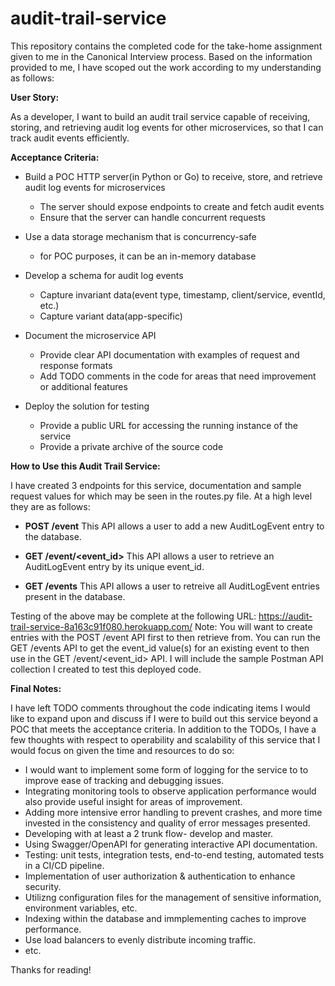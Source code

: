 # audit-trail-service
This repository contains the completed code for the take-home assignment given to me in the Canonical Interview process. Based on the information provided to me, I have scoped out the work according to my understanding as follows:

**User Story:**

As a developer, I want to build an audit trail service capable of receiving, storing, and retrieving audit log events for other microservices, so that I can track audit events efficiently.

**Acceptance Criteria:**
- Build a POC HTTP server(in Python or Go) to receive, store, and retrieve audit log events for microservices
  - The server should expose endpoints to create and fetch audit events
  - Ensure that the server can handle concurrent requests
  
- Use a data storage mechanism that is concurrency-safe
  - for POC purposes, it can be an in-memory database
    
- Develop a schema for audit log events
  - Capture invariant data(event type, timestamp, client/service, eventId, etc.)
  - Capture variant data(app-specific)
  
- Document the microservice API
  - Provide clear API documentation with examples of request and response formats
  - Add TODO comments in the code for areas that need improvement or additional features
    
- Deploy the solution for testing
  - Provide a public URL for accessing the running instance of the service
  - Provide a private archive of the source code

**How to Use this Audit Trail Service:**

I have created 3 endpoints for this service, documentation and sample request values for which may be seen in the routes.py file. At a high level they are as follows:

- **POST /event**
  This API allows a user to add a new AuditLogEvent entry to the database.

- **GET /event/<event_id>** 
  This API allows a user to retrieve an AuditLogEvent entry by its unique event_id.

- **GET /events**
  This API allows a user to retreive all AuditLogEvent entries present in the database. 

Testing of the above may be complete at the following URL: https://audit-trail-service-8a163c91f080.herokuapp.com/
Note: You will want to create entries with the POST /event API first to then retrieve from. You can run the GET /events API to get the event_id value(s) for an existing event to then use
in the GET /event/<event_id> API. 
I will include the sample Postman API collection I created to test this deployed code. 

**Final Notes:**

I have left TODO comments throughout the code indicating items I would like to expand upon and discuss if I were to build out this service beyond a POC that meets the acceptance criteria. 
In addition to the TODOs, I have a few thoughts with respect to operability and scalability of this service that I would focus on given the time and resources to do so:

- I would want to implement some form of logging for the service to to improve ease of tracking and debugging issues.
- Integrating monitoring tools to observe application performance would also provide useful insight for areas of improvement.
- Adding more intensive error handling to prevent crashes, and more time invested in the consistency and quality of error messages presented.
- Developing with at least a 2 trunk flow- develop and master.
- Using Swagger/OpenAPI for generating interactive API documentation.
- Testing: unit tests, integration tests, end-to-end testing, automated tests in a CI/CD pipeline.
- Implementation of user authorization & authentication to enhance security.
- Utilizng configuration files for the management of sensitive information, environment variables, etc. 
- Indexing within the database and immplementing caches to improve performance.
- Use load balancers to evenly distribute incoming traffic.
- etc. 

Thanks for reading! 
